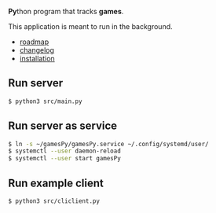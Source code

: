 **Py**thon program that tracks **games**.

This application is meant to run in the background.

* [roadmap](roadmap.md)
* [changelog](changelog.md)
* [installation](install.md)

## Run server
```sh
$ python3 src/main.py
```
## Run server as service
```sh
$ ln -s ~/gamesPy/gamesPy.service ~/.config/systemd/user/
$ systemctl --user daemon-reload
$ systemctl --user start gamesPy
```
## Run example client
```sh
$ python3 src/cliclient.py
```
